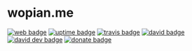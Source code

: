 # wopian.me

[![web badge]][web]
[![uptime badge]][web]
[![travis badge]][travis]
[![david badge]][david]
[![david dev badge]][david dev]
[![donate badge]][donate]

[web]:https://wopian.me
[web badge]:https://img.shields.io/website-up-down-green-red/https/wopian.me.svg?style=flat-square
[uptime badge]:https://img.shields.io/uptimerobot/ratio/7/m779134093-6b18c63b2a1d76c408678c30.svg?style=flat-square

[commit]:https://github.com/wopian/wopian.me/commits/master
[commit badge]:https://img.shields.io/github/last-commit/wopian/wopian.me/new.svg?style=flat-square

[david]:https://david-dm.org/wopian/wopian.me
[david badge]:https://img.shields.io/david/wopian/wopian.me.svg?style=flat-square
[david dev]:https://david-dm.org/wopian/wopian.me?type=dev
[david dev badge]:https://img.shields.io/david/dev/wopian/wopian.me.svg?style=flat-square

[travis]:https://travis-ci.org/wopian/hibari
[travis badge]:https://img.shields.io/travis/wopian/hibari/new.svg?style=flat-square

[donate]:https://www.paypal.me/wopian
[donate badge]:https://img.shields.io/badge/£-donate-ff69b4.svg?style=flat-square
